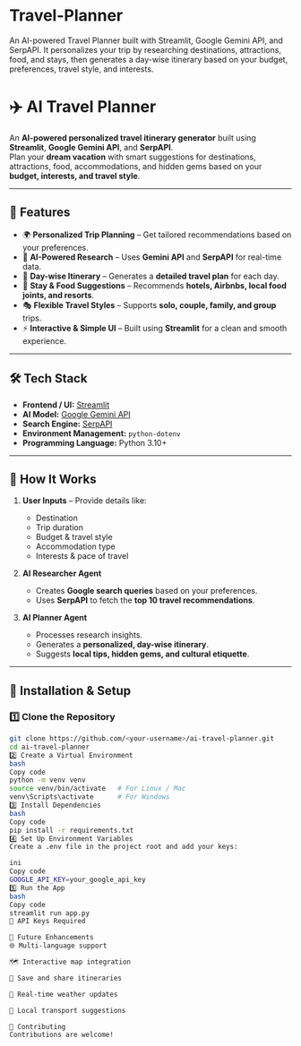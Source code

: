 # Travel-Planner
An AI-powered Travel Planner built with Streamlit, Google Gemini API, and SerpAPI. It personalizes your trip by researching destinations, attractions, food, and stays, then generates a day-wise itinerary based on your budget, preferences, travel style, and interests.

# ✈️ AI Travel Planner

An **AI-powered personalized travel itinerary generator** built using **Streamlit**, **Google Gemini API**, and **SerpAPI**.  
Plan your **dream vacation** with smart suggestions for destinations, attractions, food, accommodations, and hidden gems based on your **budget, interests, and travel style**.

---

## 🚀 Features
- 🌍 **Personalized Trip Planning** – Get tailored recommendations based on your preferences.
- 🧠 **AI-Powered Research** – Uses **Gemini API** and **SerpAPI** for real-time data.
- 📌 **Day-wise Itinerary** – Generates a **detailed travel plan** for each day.
- 🏨 **Stay & Food Suggestions** – Recommends **hotels, Airbnbs, local food joints, and resorts**.
- 🎭 **Flexible Travel Styles** – Supports **solo, couple, family, and group** trips.
- ⚡ **Interactive & Simple UI** – Built using **Streamlit** for a clean and smooth experience.

---

## 🛠️ Tech Stack
- **Frontend / UI:** [Streamlit](https://streamlit.io/)
- **AI Model:** [Google Gemini API](https://ai.google.dev/)
- **Search Engine:** [SerpAPI](https://serpapi.com/)
- **Environment Management:** `python-dotenv`
- **Programming Language:** Python 3.10+

---

## 📌 How It Works
1. **User Inputs** – Provide details like:
   - Destination
   - Trip duration
   - Budget & travel style
   - Accommodation type
   - Interests & pace of travel

2. **AI Researcher Agent**
   - Creates **Google search queries** based on your preferences.
   - Uses **SerpAPI** to fetch the **top 10 travel recommendations**.

3. **AI Planner Agent**
   - Processes research insights.
   - Generates a **personalized, day-wise itinerary**.
   - Suggests **local tips, hidden gems, and cultural etiquette**.

---

## 🔧 Installation & Setup

### 1️⃣ Clone the Repository
```bash
git clone https://github.com/<your-username>/ai-travel-planner.git
cd ai-travel-planner
2️⃣ Create a Virtual Environment
bash
Copy code
python -m venv venv
source venv/bin/activate   # For Linux / Mac
venv\Scripts\activate      # For Windows
3️⃣ Install Dependencies
bash
Copy code
pip install -r requirements.txt
4️⃣ Set Up Environment Variables
Create a .env file in the project root and add your keys:

ini
Copy code
GOOGLE_API_KEY=your_google_api_key
5️⃣ Run the App
bash
Copy code
streamlit run app.py
🔑 API Keys Required

🌟 Future Enhancements
🌐 Multi-language support

🗺️ Interactive map integration

💾 Save and share itineraries

📍 Real-time weather updates

🚌 Local transport suggestions

🤝 Contributing
Contributions are welcome!



